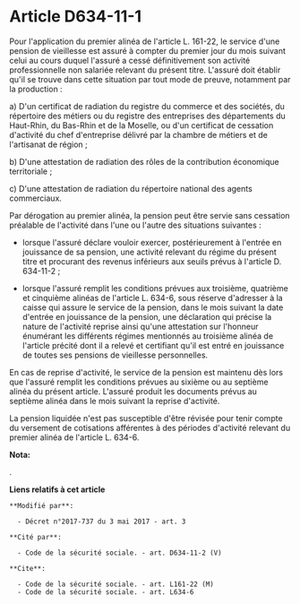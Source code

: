 # Article D634-11-1

Pour l'application du premier alinéa de l'article L. 161-22, le service d'une pension de vieillesse est assuré à compter du
premier jour du mois suivant celui au cours duquel l'assuré a cessé définitivement son activité professionnelle non salariée
relevant du présent titre. L'assuré doit établir qu'il se trouve dans cette situation par tout mode de preuve, notamment par
la production : 

a) D'un certificat de radiation du registre du commerce et des sociétés, du répertoire des métiers ou du registre des
entreprises des départements du Haut-Rhin, du Bas-Rhin et de la Moselle, ou d'un certificat de cessation d'activité du chef
d'entreprise délivré par la chambre de métiers et de l'artisanat de région ; 

b) D'une attestation de radiation des rôles de la contribution économique territoriale ; 

c) D'une attestation de radiation du répertoire national des agents commerciaux. 

Par dérogation au premier alinéa, la pension peut être servie sans cessation préalable de l'activité dans l'une ou l'autre
des situations suivantes :

- lorsque l'assuré déclare vouloir exercer, postérieurement à l'entrée en jouissance de sa pension, une activité relevant du
régime du présent titre et procurant des revenus inférieurs aux seuils prévus à l'article D. 634-11-2 ;

- lorsque l'assuré remplit les conditions prévues aux troisième, quatrième et cinquième alinéas de l'article L. 634-6, sous
réserve d'adresser à la caisse qui assure le service de la pension, dans le mois suivant la date d'entrée en jouissance de la
pension, une déclaration qui précise la nature de l'activité reprise ainsi qu'une attestation sur l'honneur énumérant les
différents régimes mentionnés au troisième alinéa de l'article précité dont il a relevé et certifiant qu'il est entré en
jouissance de toutes ses pensions de vieillesse personnelles. 

En cas de reprise d'activité, le service de la pension est maintenu dès lors que l'assuré remplit les conditions prévues au
sixième ou au septième alinéa du présent article. L'assuré produit les documents prévus au septième alinéa dans le mois
suivant la reprise d'activité. 

La pension liquidée n'est pas susceptible d'être révisée pour tenir compte du versement de cotisations afférentes à des
périodes d'activité relevant du premier alinéa de l'article L. 634-6.

**Nota:**

.

**Liens relatifs à cet article**

	**Modifié par**:

	  - Décret n°2017-737 du 3 mai 2017 - art. 3

	**Cité par**:

	  - Code de la sécurité sociale. - art. D634-11-2 (V)

	**Cite**:

	  - Code de la sécurité sociale. - art. L161-22 (M)
	  - Code de la sécurité sociale. - art. L634-6
